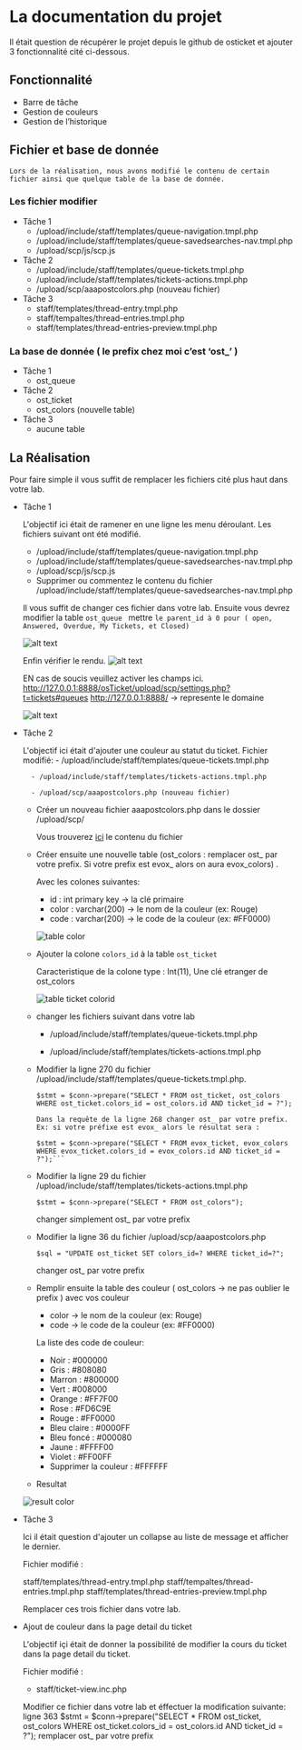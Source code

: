 
# La documentation du projet
Il était question de récupérer le projet depuis le github de osticket et ajouter 3 fonctionnalité cité ci-dessous.
## Fonctionnalité
* Barre de tâche
* Gestion de couleurs 
* Gestion de l’historique
## Fichier et base de donnée

	Lors de la réalisation, nous avons modifié le contenu de certain fichier ainsi que quelque table de la base de donnée.
### Les fichier modifier
* Tâche 1
   * /upload/include/staff/templates/queue-navigation.tmpl.php
   * /upload/include/staff/templates/queue-savedsearches-nav.tmpl.php
   * /upload/scp/js/scp.js
* Tâche 2
   * /upload/include/staff/templates/queue-tickets.tmpl.php
   * /upload/include/staff/templates/tickets-actions.tmpl.php
   * /upload/scp/aaapostcolors.php (nouveau fichier)
* Tâche 3
   	* staff/templates/thread-entry.tmpl.php
   	* staff/tempaltes/thread-entries.tmpl.php
   	* staff/templates/thread-entries-preview.tmpl.php

### La base de donnée ( le prefix chez moi c’est ‘ost_’ )
* Tâche 1
  	* ost_queue
* Tâche 2
	* ost_ticket
	* ost_colors (nouvelle table)
* Tâche 3
   	* aucune table


## La Réalisation
Pour faire simple il vous suffit de remplacer les fichiers cité plus haut dans votre lab. 
* Tâche 1 

	L'objectif ici était de ramener en une ligne les menu déroulant.
	Les fichiers suivant ont été modifié.
	
	* /upload/include/staff/templates/queue-navigation.tmpl.php
	* /upload/include/staff/templates/queue-savedsearches-nav.tmpl.php
	* /upload/scp/js/scp.js
	
	- Supprimer ou commentez le contenu du fichier /upload/include/staff/templates/queue-savedsearches-nav.tmpl.php

	Il vous suffit de changer ces fichier dans votre lab.
	Ensuite vous devrez modifier la table `ost_queue `
	mettre `le parent_id à 0 pour ( open, Answered, Overdue, My Tickets, et Closed)`

	![alt text](https://github.com/Soro08/osTicket/blob/master/dbstatus.png?raw=true) 

	Enfin vérifier le rendu.
	![alt text](https://github.com/Soro08/osTicket/blob/master/Colorresult.png?raw=true) 

	EN cas de soucis veuillez activer les champs ici. http://127.0.0.1:8888/osTicket/upload/scp/settings.php?t=tickets#queues
	http://127.0.0.1:8888/ -> represente le domaine

	![alt text](https://github.com/Soro08/osTicket/blob/master/imgstatus.png?raw=true) 
	
* Tâche 2 

	L'objectif ici était d'ajouter une couleur au statut du ticket.
	Fichier modifié: 
		- /upload/include/staff/templates/queue-tickets.tmpl.php

		- /upload/include/staff/templates/tickets-actions.tmpl.php

   		- /upload/scp/aaapostcolors.php (nouveau fichier)
	
	* Créer un nouveau fichier aaapostcolors.php dans le dossier /upload/scp/ 

		Vous trouverez [ici](https://github.com/Soro08/osTicket/blob/master/upload/scp/aaapostcolors.php) le contenu du fichier 
	
	* Créer ensuite une nouvelle table (ost_colors : remplacer ost_ par votre prefix. Si votre prefix est evox_ alors on aura evox_colors) .
	
		Avec les colones suivantes:
		- id  : int primary key  -> la clé primaire
		- color : varchar(200)   ->  le nom de la couleur (ex: Rouge)
		- code : varchar(200)    -> le code de la couleur (ex: #FF0000)
		
		![table color](https://raw.githubusercontent.com/Soro08/osTicket/master/img/tablecolor.png) 
	* Ajouter la colone `colors_id` à la table `ost_ticket` 

		Caracteristique de la colone type : Int(11), Une clé etranger de ost_colors
		
		![table ticket colorid](https://raw.githubusercontent.com/Soro08/osTicket/master/img/ticketcolorid.png) 

	* changer les fichiers suivant dans votre lab

		- /upload/include/staff/templates/queue-tickets.tmpl.php

		- /upload/include/staff/templates/tickets-actions.tmpl.php
	
	* Modifier la ligne 270 du fichier /upload/include/staff/templates/queue-tickets.tmpl.php.
		```
		$stmt = $conn->prepare("SELECT * FROM ost_ticket, ost_colors WHERE ost_ticket.colors_id = ost_colors.id AND ticket_id = ?");
		
		Dans la requête de la ligne 268 changer ost_ par votre prefix.
		Ex: si votre préfixe est evox_ alors le résultat sera :
		
		$stmt = $conn->prepare("SELECT * FROM evox_ticket, evox_colors WHERE evox_ticket.colors_id = evox_colors.id AND ticket_id = ?");```

	* Modifier la ligne 29 du fichier /upload/include/staff/templates/tickets-actions.tmpl.php

		`$stmt = $conn->prepare("SELECT * FROM ost_colors");`

		changer simplement ost_ par votre prefix
	
	* Modifier la ligne 36 du fichier /upload/scp/aaapostcolors.php

		`$sql = "UPDATE ost_ticket SET colors_id=? WHERE ticket_id=?";`

		changer ost_ par votre prefix
		
	
	* Remplir ensuite la table des couleur ( ost_colors -> ne pas oublier le prefix ) avec vos couleur
	
		- color  ->  le nom de la couleur (ex: Rouge)
		- code   -> le code de la couleur (ex: #FF0000)

		La liste des code de couleur:
		
		- Noir                  : #000000
		- Gris                  : #808080
		- Marron                : #800000
		- Vert                  : #008000
		- Orange                : #FF7F00
		- Rose                  : #FD6C9E
		- Rouge                 : #FF0000
		- Bleu claire           : #0000FF
		- Bleu foncé            : #000080
		- Jaune                 : #FFFF00
		- Violet                : #FF00FF
		- Supprimer la couleur  : #FFFFFF
		
	* Resultat
	
	![result color](https://raw.githubusercontent.com/Soro08/osTicket/master/img/colorresult.png) 
	
		
	
* Tâche 3
	
	Ici il était question d'ajouter un collapse au liste de message et afficher le dernier.

	Fichier modifié :
	
	staff/templates/thread-entry.tmpl.php
	staff/tempaltes/thread-entries.tmpl.php
	staff/templates/thread-entries-preview.tmpl.php
	
	Remplacer ces trois fichier dans votre lab.




* Ajout de couleur dans la page detail du ticket

	L'objectif içi était de donner la possibilité de modifier la cours du ticket dans la page detail du ticket.
	
	Fichier modifié :

	- staff/ticket-view.inc.php	
	
	Modifier ce fichier dans votre lab et éffectuer la modification suivante:
	ligne 363
	$stmt = $conn->prepare("SELECT * FROM ost_ticket, ost_colors WHERE ost_ticket.colors_id = ost_colors.id AND ticket_id = ?");
remplacer ost_ par votre prefix



